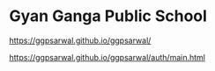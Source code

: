 # Gyan Ganga Public School


https://ggpsarwal.github.io/ggpsarwal/


https://ggpsarwal.github.io/ggpsarwal/auth/main.html
